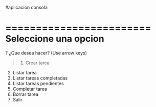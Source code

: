 #aplicacion consola

========================
 Seleccione una opcion
=========================

? ¿Que desea hacer? (Use arrow keys)
> 1. Crear tarea
  2. Listar tarea
  3. Listar tareas completadas
  4. Listar tareas pendientes
  5. Completar tarea
  6. Borrar tarea
  0. Salir
